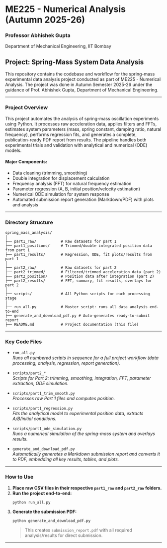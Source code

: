 # ME225 - Numerical Analysis (Autumn 2025-26)
### Professor Abhishek Gupta
Department of Mechanical Engineering, IIT Bombay

## Project: Spring-Mass System Data Analysis

This repository contains the codebase and workflow for the spring-mass experimental data analysis project conducted as part of ME225 - Numerical Analysis. The project was done in Autumn Semester 2025-26 under the guidance of Prof. Abhishek Gupta, Department of Mechanical Engineering.

---

### **Project Overview**

This project automates the analysis of spring-mass oscillation experiments using Python. It processes raw acceleration data, applies filters and FFTs, estimates system parameters (mass, spring constant, damping ratio, natural frequency), performs regression fits, and generates a complete, publication-ready PDF report from results. The pipeline handles both experimental trials and validation with analytical and numerical (ODE) models.

#### **Major Components:**
- Data cleaning (trimming, smoothing)
- Double integration for displacement calculation
- Frequency analysis (FFT) for natural frequency estimation
- Parameter regression (A, B, initial position/velocity estimation)
- Numerical ODE simulation for system response
- Automated submission report generation (Markdown/PDF) with plots and analysis

---

### **Directory Structure**

```
spring_mass_analysis/
│
├── part1_raw/           # Raw datasets for part 1
├── part1_positions/     # Trimmed/double integrated position data from part 1
├── part1_results/       # Regression, ODE, fit plots/results from part 1
│
├── part2_raw/           # Raw datasets for part 2
├── part2_trimmed/       # Filtered/trimmed acceleration data (part 2)
├── part2_position/      # Position data after integration (part 2)
├── part2_results/       # FFT, summary, fit results, overlays for part 2
│
├── scripts/             # All Python scripts for each processing stage
│
├── run_all.py           # Master script: runs all data analysis end-to-end
├── generate_and_download_pdf.py # Auto-generates ready-to-submit report
├── README.md            # Project documentation (this file)
```

---

### **Key Code Files**

- `run_all.py`  
  *Runs all numbered scripts in sequence for a full project workflow (data processing, analysis, regression, report generation).*

- `scripts/part2_*`  
  *Scripts for Part 2: trimming, smoothing, integration, FFT, parameter extraction, ODE simulation.*

- `scripts/part1_trim_smooth.py`  
  *Processes raw Part 1 files and computes position.*

- `scripts/part1_regression.py`  
  *Fits the analytical model to experimental position data, extracts A/B/initial conditions.*

- `scripts/part1_ode_simulation.py`  
  *Runs a numerical simulation of the spring-mass system and overlays results.*

- `generate_and_download_pdf.py`  
  *Automatically generates a Markdown submission report and converts it to PDF, embedding all key results, tables, and plots.*

---

### **How to Use**

1. **Place raw CSV files in their respective `part1_raw` and `part2_raw` folders.**
2. **Run the project end-to-end:**
   ```
   python run_all.py
   ```
3. **Generate the submission PDF:**
   ```
   python generate_and_download_pdf.py
   ```
   > This creates `submission_report.pdf` with all required analysis/results for direct submission.

---

